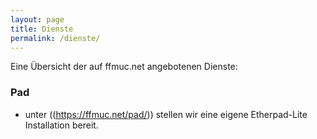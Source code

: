 ```yaml
---
layout: page
title: Dienste
permalink: /dienste/
---
```


Eine Übersicht der auf ffmuc.net angebotenen Dienste:

### Pad
  * unter ((https://ffmuc.net/pad/)) stellen wir eine eigene Etherpad-Lite Installation bereit.
